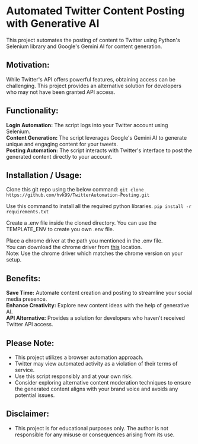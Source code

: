 # Automated Twitter Content Posting with Generative AI

This project automates the posting of content to Twitter using Python's Selenium library and Google's Gemini AI for content generation.

## Motivation:

While Twitter's API offers powerful features, obtaining access can be challenging. This project provides an alternative solution for developers who may not have been granted API access.

## Functionality:

**Login Automation:** The script logs into your Twitter account using Selenium.\
**Content Generation:** The script leverages Google's Gemini AI to generate unique and engaging content for your tweets.\
**Posting Automation:** The script interacts with Twitter's interface to post the generated content directly to your account.

## Installation / Usage:

Clone this git repo using the below command:
`git clone https://github.com/hvk99/TwitterAutomation-Posting.git`

Use this command to install all the required python libraries.
`pip install -r requirements.txt`

Create a .env file inside the cloned directory. You can use the TEMPLATE_ENV to create you own .env file.

Place a chrome driver at the path you mentioned in the .env file.\
You can download the chrome driver from [this](https://googlechromelabs.github.io/chrome-for-testing/) location.\
Note: Use the chrome driver which matches the chrome version on your setup.

## Benefits:

**Save Time:** Automate content creation and posting to streamline your social media presence.\
**Enhance Creativity:** Explore new content ideas with the help of generative AI.\
**API Alternative:** Provides a solution for developers who haven't received Twitter API access.

## Please Note:

- This project utilizes a browser automation approach.
- Twitter may view automated activity as a violation of their terms of service.
- Use this script responsibly and at your own risk.
- Consider exploring alternative content moderation techniques to ensure the generated content aligns with your brand voice and avoids any potential issues.

## Disclaimer:

- This project is for educational purposes only. The author is not responsible for any misuse or consequences arising from its use.
